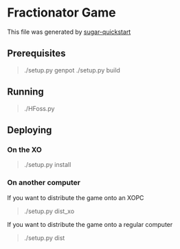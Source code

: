 Fractionator Game
======
This file was generated by [sugar-quickstart](https://github.com/liam-middlebrook/sugar-quickstart)

## Prerequisites

>   ./setup.py genpot
>   ./setup.py build

## Running

>   ./HFoss.py

## Deploying

### On the XO

>   ./setup.py install

### On another computer

If you want to distribute the game onto an XOPC

>   ./setup.py dist_xo

If you want to distribute the game onto a regular computer

>   ./setup.py dist
